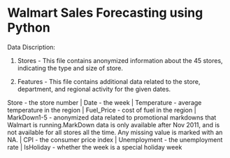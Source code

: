 # Walmart Sales Forecasting using Python

Data Discription:
1) Stores - This file contains anonymized information about the 45 stores, indicating the type and size of store.

2) Features - This file contains additional data related to the store, department, and regional activity for the given dates. 
 
  Store - the store number
 | Date - the week
 | Temperature - average temperature in the region
 | Fuel_Price - cost of fuel in the region
 | MarkDown1-5 - anonymized data related to promotional markdowns that Walmart is running.MarkDown data is only available after Nov 2011, and is not 
 available for all stores all the time. Any missing value is marked with an NA.
 | CPI - the consumer price index
 | Unemployment - the unemployment rate
 | IsHoliday - whether the week is a special holiday week 
 
 
